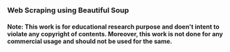 

### Web Scraping using Beautiful Soup

<h4>Note: This work is for educational research purpose and doen't intent to violate any copyright of contents. Moreover, this work is not done for any commercial usage and should not be used for the same. </h4>

